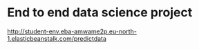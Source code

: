 # End to end data science project

http://student-env.eba-amwame2p.eu-north-1.elasticbeanstalk.com/predictdata
